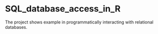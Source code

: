 # SQL_database_access_in_R

The project shows example in programmatically interacting with relational databases. 

